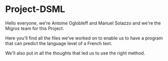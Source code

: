 # Project-DSML
Hello everyone, we're Antoine Oglobleff and Manuel Solazzo and we're the Migros team for this Project.

Here you'll find all the files we've worked on to enable us to have a program that can predict the language level of a French text.

We'll also put in all the thoughts that led us to use the right method.
